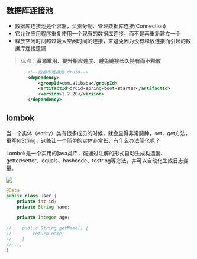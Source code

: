 ## 数据库连接池
- 数据库连接池是个容器，负责分配、管理数据库连接(Connection)
- 它允许应用程序重复使用一个现有的数据库连接，而不是再重新建立一个
- 释放空闲时间超过最大空闲时间的连接，来避免因为没有释放连接而引起的数据库连接遗漏
> 优点：**资源重用、提升相应速度、避免链接长久持有而不释放**

```xml
        <!--数据库连接池 druid-->
        <dependency>
            <groupId>com.alibaba</groupId>
            <artifactId>druid-spring-boot-starter</artifactId>
            <version>1.2.20</version>
        </dependency>
```
## lombok
当一个实体（entity）类有很多成员的时候，就会显得非常臃肿，set，get方法，重写toString，这些让一个简单的实体非常长，有什么办法简化呢？

Lombok是一个实用的]ava类库，能通过注解的形式自动生成构造器、getter/setter、equals、hashcode、tostring等方法，并可以自动化生成日志变量。

![](http://douyin.cfddfc.online/myPicture/20240426105121.png)

```java
@Data
public class User {
    private int id;
    private String name;

    private Integer age;

//    public String getName() {
//        return name;
//    }
// ...
}
```